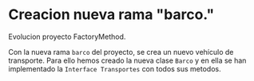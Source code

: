 # Creacion nueva rama "barco."

Evolucion proyecto FactoryMethod.

Con la nueva rama `barco` del proyecto, se crea un nuevo vehículo de transporte.
Para ello hemos creado la nueva clase `Barco` y en ella se han 
implementado la `Interface Transportes` con todos sus metodos.


